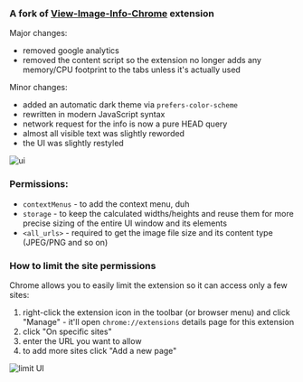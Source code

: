 ### A fork of [View-Image-Info-Chrome](https://github.com/ehaagwlke/View-Image-Info-Chrome) extension

Major changes:
 
* removed google analytics 
* removed the content script so the extension no longer adds any memory/CPU footprint to the tabs unless it's actually used

Minor changes:

* added an automatic dark theme via `prefers-color-scheme`
* rewritten in modern JavaScript syntax
* network request for the info is now a pure HEAD query
* almost all visible text was slightly reworded
* the UI was slightly restyled

![ui](https://i.imgur.com/vedN3yi.png)

### Permissions:

* `contextMenus` - to add the context menu, duh
* `storage` - to keep the calculated widths/heights and reuse them for more precise sizing of the entire UI window and its elements
* `<all_urls>` - required to get the image file size and its content type (JPEG/PNG and so on)

### How to limit the site permissions 

Chrome allows you to easily limit the extension so it can access only a few sites:

1. right-click the extension icon in the toolbar (or browser menu) and click "Manage" - it'll open `chrome://extensions` details page for this extension 
2. click "On specific sites"
3. enter the URL you want to allow
4. to add more sites click "Add a new page"

![limit UI](https://i.imgur.com/F2nqVdL.png)
